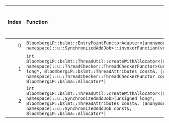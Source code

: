 |   Index | Function                                                                                                                                                                                                                                                                                    |   Difference in number of lines |   Function size difference in bytes | Disassembly                                                             |   Number of lines in `assume` build |   Number of bytes in `assume` build |   Number of lines in `none` build |   Number of bytes in `none` build |
|--------:|:--------------------------------------------------------------------------------------------------------------------------------------------------------------------------------------------------------------------------------------------------------------------------------------------|--------------------------------:|------------------------------------:|:------------------------------------------------------------------------|------------------------------------:|------------------------------------:|----------------------------------:|----------------------------------:|
|       0 | `BloombergLP::bslmt::EntryPointFunctorAdapter<(anonymous namespace)::u::SynchronizedAddJob>::invokerFunction(void*)`                                                                                                                                                                        |                              -2 |                                 -16 | [Assumed](0.assume.s.txt), [Ignored](0.none.s.txt), [Diff](0.diff.html) |                                 512 |                             4223376 |                               528 |                           4223472 |
|       1 | `int BloombergLP::bslmt::ThreadUtil::createWithAllocator<(anonymous namespace)::u::ThreadChecker::ThreadCheckerFunctor>(unsigned long*, BloombergLP::bslmt::ThreadAttributes const&, (anonymous namespace)::u::ThreadChecker::ThreadCheckerFunctor const&, BloombergLP::bslma::Allocator*)` |                              -6 |                                 -16 | [Assumed](1.assume.s.txt), [Ignored](1.none.s.txt), [Diff](1.diff.html) |                                 336 |                             4224080 |                               352 |                           4224192 |
|       2 | `int BloombergLP::bslmt::ThreadUtil::createWithAllocator<(anonymous namespace)::u::SynchronizedAddJob>(unsigned long*, BloombergLP::bslmt::ThreadAttributes const&, (anonymous namespace)::u::SynchronizedAddJob const&, BloombergLP::bslma::Allocator*)`                                   |                              -7 |                                 -16 | [Assumed](2.assume.s.txt), [Ignored](2.none.s.txt), [Diff](2.diff.html) |                                 352 |                             4223024 |                               368 |                           4223104 |